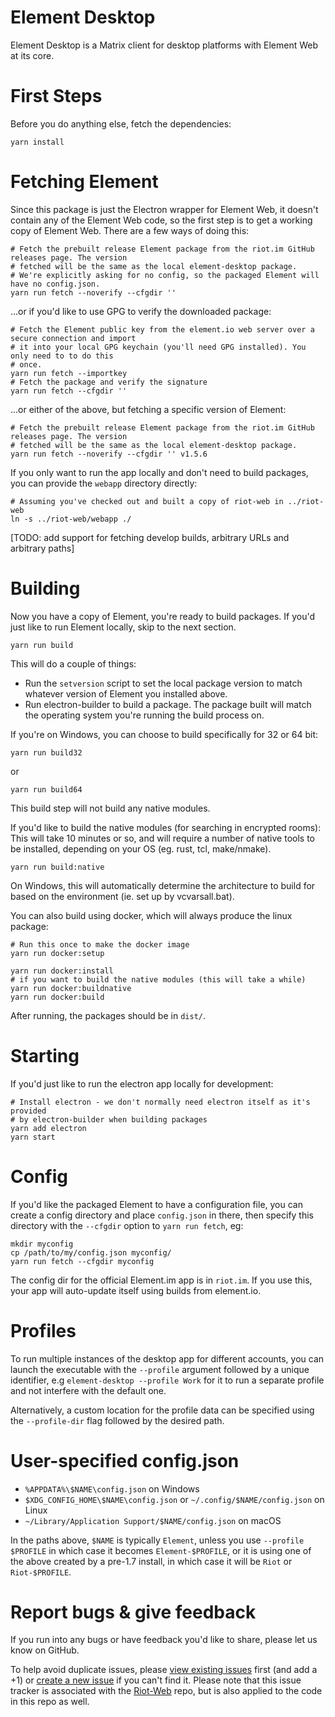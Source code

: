 Element Desktop
===============

Element Desktop is a Matrix client for desktop platforms with Element Web at its core.

First Steps
===========
Before you do anything else, fetch the dependencies:

```
yarn install
```

Fetching Element
================
Since this package is just the Electron wrapper for Element Web, it doesn't contain any of the Element Web code,
so the first step is to get a working copy of Element Web. There are a few ways of doing this:

```
# Fetch the prebuilt release Element package from the riot.im GitHub releases page. The version
# fetched will be the same as the local element-desktop package.
# We're explicitly asking for no config, so the packaged Element will have no config.json.
yarn run fetch --noverify --cfgdir ''
```

...or if you'd like to use GPG to verify the downloaded package:
```
# Fetch the Element public key from the element.io web server over a secure connection and import
# it into your local GPG keychain (you'll need GPG installed). You only need to to do this
# once.
yarn run fetch --importkey
# Fetch the package and verify the signature
yarn run fetch --cfgdir ''
```

...or either of the above, but fetching a specific version of Element:
```
# Fetch the prebuilt release Element package from the riot.im GitHub releases page. The version
# fetched will be the same as the local element-desktop package.
yarn run fetch --noverify --cfgdir '' v1.5.6
```

If you only want to run the app locally and don't need to build packages, you can
provide the `webapp` directory directly:
```
# Assuming you've checked out and built a copy of riot-web in ../riot-web
ln -s ../riot-web/webapp ./
```

[TODO: add support for fetching develop builds, arbitrary URLs and arbitrary paths]


Building
========
Now you have a copy of Element, you're ready to build packages. If you'd just like to
run Element locally, skip to the next section.

```
yarn run build
```
This will do a couple of things:
 * Run the `setversion` script to set the local package version to match whatever
   version of Element you installed above.
 * Run electron-builder to build a package. The package built will match the operating system
   you're running the build process on.

If you're on Windows, you can choose to build specifically for 32 or 64 bit:
```
yarn run build32
```
or
```
yarn run build64
```

This build step will not build any native modules.

If you'd like to build the native modules (for searching in encrypted rooms):
This will take 10 minutes or so, and will require a number of native tools
to be installed, depending on your OS (eg. rust, tcl, make/nmake).
```
yarn run build:native
```

On Windows, this will automatically determine the architecture to build for based
on the environment (ie. set up by vcvarsall.bat).

You can also build using docker, which will always produce the linux package:
```
# Run this once to make the docker image
yarn run docker:setup

yarn run docker:install
# if you want to build the native modules (this will take a while)
yarn run docker:buildnative
yarn run docker:build
```

After running, the packages should be in `dist/`.

Starting
========
If you'd just like to run the electron app locally for development:
```
# Install electron - we don't normally need electron itself as it's provided
# by electron-builder when building packages
yarn add electron
yarn start
```

Config
======
If you'd like the packaged Element to have a configuration file, you can create a
config directory and place `config.json` in there, then specify this directory
with the `--cfgdir` option to `yarn run fetch`, eg:
```
mkdir myconfig
cp /path/to/my/config.json myconfig/
yarn run fetch --cfgdir myconfig
```
The config dir for the official Element.im app is in `riot.im`. If you use this,
your app will auto-update itself using builds from element.io.

Profiles
========

To run multiple instances of the desktop app for different accounts, you can
launch the executable with the `--profile` argument followed by a unique
identifier, e.g `element-desktop --profile Work` for it to run a separate profile and
not interfere with the default one.

Alternatively, a custom location for the profile data can be specified using the
`--profile-dir` flag followed by the desired path.

User-specified config.json
==========================

+ `%APPDATA%\$NAME\config.json` on Windows
+ `$XDG_CONFIG_HOME\$NAME\config.json` or `~/.config/$NAME/config.json` on Linux
+ `~/Library/Application Support/$NAME/config.json` on macOS

In the paths above, `$NAME` is typically `Element`, unless you use `--profile
$PROFILE` in which case it becomes `Element-$PROFILE`, or it is using one of
the above created by a pre-1.7 install, in which case it will be `Riot` or
`Riot-$PROFILE`.

Report bugs & give feedback
==========================

If you run into any bugs or have feedback you'd like to share, please let us know on GitHub.

To help avoid duplicate issues, please [view existing issues](https://github.com/vector-im/riot-web/issues?q=is%3Aopen+is%3Aissue+sort%3Areactions-%2B1-desc) first (and add a +1) or [create a new issue](https://github.com/vector-im/riot-web/issues/new) if you can't find it.  Please note that this issue tracker is associated with the [Riot-Web](https://github.com/vector-im/riot-web) repo, but is also applied to the code in this repo as well.
